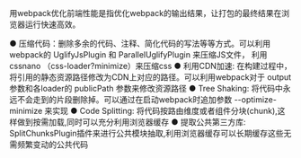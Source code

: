 ⽤webpack优化前端性能是指优化webpack的输出结果，让打包的最终结果在浏览器运⾏快速⾼效。

●
压缩代码：删除多余的代码、注释、简化代码的写法等等⽅式。可以利⽤webpack的 UglifyJsPlugin 和 ParallelUglifyPlugin 来压缩JS⽂件， 利⽤ cssnano （css-loader?minimize）来压缩css
●
利⽤CDN加速: 在构建过程中，将引⽤的静态资源路径修改为CDN上对应的路径。可以利⽤webpack对于 output 参数和各loader的 publicPath 参数来修改资源路径
●
Tree Shaking: 将代码中永远不会⾛到的⽚段删除掉。可以通过在启动webpack时追加参数 --optimize-minimize 来实现
●
Code Splitting: 将代码按路由维度或者组件分块(chunk),这样做到按需加载,同时可以充分利⽤浏览器缓存
●
提取公共第三⽅库: SplitChunksPlugin插件来进⾏公共模块抽取,利⽤浏览器缓存可以⻓期缓存这些⽆需频繁变动的公共代码
